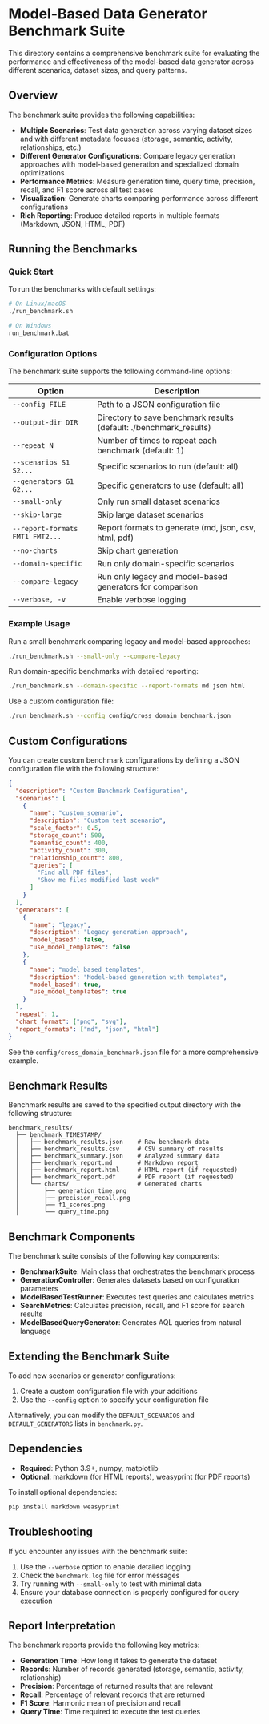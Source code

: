 # Model-Based Data Generator Benchmark Suite

This directory contains a comprehensive benchmark suite for evaluating the performance and effectiveness of the model-based data generator across different scenarios, dataset sizes, and query patterns.

## Overview

The benchmark suite provides the following capabilities:

- **Multiple Scenarios**: Test data generation across varying dataset sizes and with different metadata focuses (storage, semantic, activity, relationships, etc.)
- **Different Generator Configurations**: Compare legacy generation approaches with model-based generation and specialized domain optimizations
- **Performance Metrics**: Measure generation time, query time, precision, recall, and F1 score across all test cases
- **Visualization**: Generate charts comparing performance across different configurations
- **Rich Reporting**: Produce detailed reports in multiple formats (Markdown, JSON, HTML, PDF)

## Running the Benchmarks

### Quick Start

To run the benchmarks with default settings:

```bash
# On Linux/macOS
./run_benchmark.sh

# On Windows
run_benchmark.bat
```

### Configuration Options

The benchmark suite supports the following command-line options:

| Option | Description |
|--------|-------------|
| `--config FILE` | Path to a JSON configuration file |
| `--output-dir DIR` | Directory to save benchmark results (default: ./benchmark_results) |
| `--repeat N` | Number of times to repeat each benchmark (default: 1) |
| `--scenarios S1 S2...` | Specific scenarios to run (default: all) |
| `--generators G1 G2...` | Specific generators to use (default: all) |
| `--small-only` | Only run small dataset scenarios |
| `--skip-large` | Skip large dataset scenarios |
| `--report-formats FMT1 FMT2...` | Report formats to generate (md, json, csv, html, pdf) |
| `--no-charts` | Skip chart generation |
| `--domain-specific` | Run only domain-specific scenarios |
| `--compare-legacy` | Run only legacy and model-based generators for comparison |
| `--verbose, -v` | Enable verbose logging |

### Example Usage

Run a small benchmark comparing legacy and model-based approaches:

```bash
./run_benchmark.sh --small-only --compare-legacy
```

Run domain-specific benchmarks with detailed reporting:

```bash
./run_benchmark.sh --domain-specific --report-formats md json html
```

Use a custom configuration file:

```bash
./run_benchmark.sh --config config/cross_domain_benchmark.json
```

## Custom Configurations

You can create custom benchmark configurations by defining a JSON configuration file with the following structure:

```json
{
  "description": "Custom Benchmark Configuration",
  "scenarios": [
    {
      "name": "custom_scenario",
      "description": "Custom test scenario",
      "scale_factor": 0.5,
      "storage_count": 500,
      "semantic_count": 400,
      "activity_count": 300,
      "relationship_count": 800,
      "queries": [
        "Find all PDF files",
        "Show me files modified last week"
      ]
    }
  ],
  "generators": [
    {
      "name": "legacy",
      "description": "Legacy generation approach",
      "model_based": false,
      "use_model_templates": false
    },
    {
      "name": "model_based_templates",
      "description": "Model-based generation with templates",
      "model_based": true,
      "use_model_templates": true
    }
  ],
  "repeat": 1,
  "chart_format": ["png", "svg"],
  "report_formats": ["md", "json", "html"]
}
```

See the `config/cross_domain_benchmark.json` file for a more comprehensive example.

## Benchmark Results

Benchmark results are saved to the specified output directory with the following structure:

```
benchmark_results/
  ├── benchmark_TIMESTAMP/
  │   ├── benchmark_results.json    # Raw benchmark data
  │   ├── benchmark_results.csv     # CSV summary of results
  │   ├── benchmark_summary.json    # Analyzed summary data
  │   ├── benchmark_report.md       # Markdown report
  │   ├── benchmark_report.html     # HTML report (if requested)
  │   ├── benchmark_report.pdf      # PDF report (if requested)
  │   └── charts/                   # Generated charts
  │       ├── generation_time.png
  │       ├── precision_recall.png
  │       ├── f1_scores.png
  │       └── query_time.png
```

## Benchmark Components

The benchmark suite consists of the following key components:

- **BenchmarkSuite**: Main class that orchestrates the benchmark process
- **GenerationController**: Generates datasets based on configuration parameters
- **ModelBasedTestRunner**: Executes test queries and calculates metrics
- **SearchMetrics**: Calculates precision, recall, and F1 score for search results
- **ModelBasedQueryGenerator**: Generates AQL queries from natural language

## Extending the Benchmark Suite

To add new scenarios or generator configurations:

1. Create a custom configuration file with your additions
2. Use the `--config` option to specify your configuration file

Alternatively, you can modify the `DEFAULT_SCENARIOS` and `DEFAULT_GENERATORS` lists in `benchmark.py`.

## Dependencies

- **Required**: Python 3.9+, numpy, matplotlib
- **Optional**: markdown (for HTML reports), weasyprint (for PDF reports)

To install optional dependencies:

```bash
pip install markdown weasyprint
```

## Troubleshooting

If you encounter any issues with the benchmark suite:

1. Use the `--verbose` option to enable detailed logging
2. Check the `benchmark.log` file for error messages
3. Try running with `--small-only` to test with minimal data
4. Ensure your database connection is properly configured for query execution

## Report Interpretation

The benchmark reports provide the following key metrics:

- **Generation Time**: How long it takes to generate the dataset
- **Records**: Number of records generated (storage, semantic, activity, relationship)
- **Precision**: Percentage of returned results that are relevant
- **Recall**: Percentage of relevant records that are returned
- **F1 Score**: Harmonic mean of precision and recall
- **Query Time**: Time required to execute the test queries
